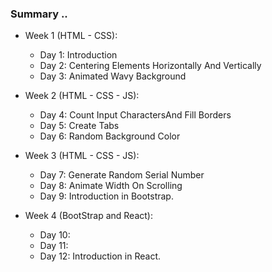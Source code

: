 ### Summary ..

- Week 1 (HTML - CSS):

  - Day 1: Introduction
  - Day 2: Centering Elements Horizontally And Vertically
  - Day 3: Animated Wavy Background

- Week 2 (HTML - CSS - JS):

  - Day 4: Count Input CharactersAnd Fill Borders
  - Day 5: Create Tabs
  - Day 6: Random Background Color

- Week 3 (HTML - CSS - JS):

  - Day 7: Generate Random Serial Number
  - Day 8: Animate Width On Scrolling
  - Day 9: Introduction in Bootstrap.

- Week 4 (BootStrap and React):
  - Day 10:
  - Day 11:
  - Day 12: Introduction in React.
